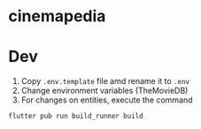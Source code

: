 # cinemapedia

# Dev

1. Copy ```.env.template``` file amd rename it to ```.env```
2. Change environment variables (TheMovieDB)
3. For changes on entities, execute the command
```
flutter pub run build_runner build
```
